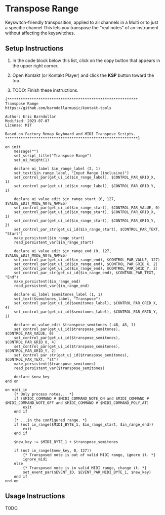 # Transpose Range

Keyswitch-friendly transposition, applied to all channels in a Multi or to just a specific channel
This lets you transpose the “real notes” of an instrument without affecting the keyswitches.

<!-- TODO: Add screenshot. -->
<!-- TODO: Add link to YouTube video showing it. -->

## Setup Instructions

1. In the code block below this list, click on the copy button that appears in the upper right
   corner.

2. Open Kontakt (or Kontakt Player) and click the **KSP** button toward the top.

3. TODO: Finish these instructions.

```text
{***********************************************************
Transpose Range
https://github.com/barndollarmusic/kontakt-tools

Author: Eric Barndollar
Modified: 2023-07-07
License: MIT

Based on Factory Remap Keyboard and MIDI Transpose Scripts.
************************************************************}

on init
	message("")
	set_script_title("Transpose Range")
	set_ui_height(1)

	declare ui_label $in_range_label (2, 1)
	set_text($in_range_label, "Input Range (inclusive)")
	set_control_par(get_ui_id($in_range_label), $CONTROL_PAR_GRID_X, 1)
	set_control_par(get_ui_id($in_range_label), $CONTROL_PAR_GRID_Y, 1)

	declare ui_value_edit $in_range_start (0, 127, $VALUE_EDIT_MODE_NOTE_NAMES)
	set_control_par(get_ui_id($in_range_start), $CONTROL_PAR_VALUE, 0)
	set_control_par(get_ui_id($in_range_start), $CONTROL_PAR_GRID_X, 1)
	set_control_par(get_ui_id($in_range_start), $CONTROL_PAR_GRID_Y, 2)
	set_control_par_str(get_ui_id($in_range_start), $CONTROL_PAR_TEXT, "Start")
	make_persistent($in_range_start)
	read_persistent_var($in_range_start)

	declare ui_value_edit $in_range_end (0, 127, $VALUE_EDIT_MODE_NOTE_NAMES)
	set_control_par(get_ui_id($in_range_end), $CONTROL_PAR_VALUE, 127)
	set_control_par(get_ui_id($in_range_end), $CONTROL_PAR_GRID_X, 2)
	set_control_par(get_ui_id($in_range_end), $CONTROL_PAR_GRID_Y, 2)
	set_control_par_str(get_ui_id($in_range_end), $CONTROL_PAR_TEXT, "End")
	make_persistent($in_range_end)
	read_persistent_var($in_range_end)

	declare ui_label $semitones_label (1, 1)
	set_text($semitones_label, "Transpose")
	set_control_par(get_ui_id($semitones_label), $CONTROL_PAR_GRID_X, 4)
	set_control_par(get_ui_id($semitones_label), $CONTROL_PAR_GRID_Y, 1)

	declare ui_value_edit $transpose_semitones (-48, 48, 1)
	set_control_par(get_ui_id($transpose_semitones), $CONTROL_PAR_VALUE, 0)
	set_control_par(get_ui_id($transpose_semitones), $CONTROL_PAR_GRID_X, 4)
	set_control_par(get_ui_id($transpose_semitones), $CONTROL_PAR_GRID_Y, 2)
	set_control_par_str(get_ui_id($transpose_semitones), $CONTROL_PAR_TEXT, "st")
	make_persistent($transpose_semitones)
	read_persistent_var($transpose_semitones)

	declare $new_key
end on

on midi_in
	{* Only process notes... *}
	if ($MIDI_COMMAND # $MIDI_COMMAND_NOTE_ON and $MIDI_COMMAND # $MIDI_COMMAND_NOTE_OFF and $MIDI_COMMAND # $MIDI_COMMAND_POLY_AT)
		exit
	end if

	{* ...in the configured range. *}
	if (not in_range($MIDI_BYTE_1, $in_range_start, $in_range_end))
		exit
	end if

	$new_key := $MIDI_BYTE_1 + $transpose_semitones

	if (not in_range($new_key, 0, 127))
		{* Transposed note is out of valid MIDI range, ignore it. *}
		ignore_midi
	else
		{* Transposed note is in valid MIDI range, change it. *}
		set_event_par($EVENT_ID, $EVENT_PAR_MIDI_BYTE_1, $new_key)
	end if
end on
```

## Usage Instructions

TODO.
